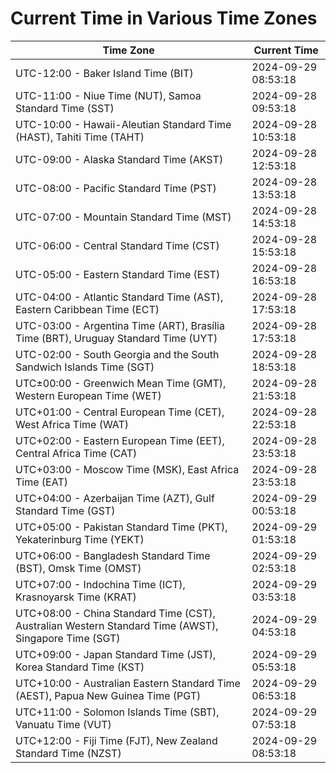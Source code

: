 # Current Time in Various Time Zones

| Time Zone | Current Time |
|-----------|--------------|
| UTC-12:00 - Baker Island Time (BIT) | 2024-09-29 08:53:18 |
| UTC-11:00 - Niue Time (NUT), Samoa Standard Time (SST) | 2024-09-28 09:53:18 |
| UTC-10:00 - Hawaii-Aleutian Standard Time (HAST), Tahiti Time (TAHT) | 2024-09-28 10:53:18 |
| UTC-09:00 - Alaska Standard Time (AKST) | 2024-09-28 12:53:18 |
| UTC-08:00 - Pacific Standard Time (PST) | 2024-09-28 13:53:18 |
| UTC-07:00 - Mountain Standard Time (MST) | 2024-09-28 14:53:18 |
| UTC-06:00 - Central Standard Time (CST) | 2024-09-28 15:53:18 |
| UTC-05:00 - Eastern Standard Time (EST) | 2024-09-28 16:53:18 |
| UTC-04:00 - Atlantic Standard Time (AST), Eastern Caribbean Time (ECT) | 2024-09-28 17:53:18 |
| UTC-03:00 - Argentina Time (ART), Brasília Time (BRT), Uruguay Standard Time (UYT) | 2024-09-28 17:53:18 |
| UTC-02:00 - South Georgia and the South Sandwich Islands Time (SGT) | 2024-09-28 18:53:18 |
| UTC±00:00 - Greenwich Mean Time (GMT), Western European Time (WET) | 2024-09-28 21:53:18 |
| UTC+01:00 - Central European Time (CET), West Africa Time (WAT) | 2024-09-28 22:53:18 |
| UTC+02:00 - Eastern European Time (EET), Central Africa Time (CAT) | 2024-09-28 23:53:18 |
| UTC+03:00 - Moscow Time (MSK), East Africa Time (EAT) | 2024-09-28 23:53:18 |
| UTC+04:00 - Azerbaijan Time (AZT), Gulf Standard Time (GST) | 2024-09-29 00:53:18 |
| UTC+05:00 - Pakistan Standard Time (PKT), Yekaterinburg Time (YEKT) | 2024-09-29 01:53:18 |
| UTC+06:00 - Bangladesh Standard Time (BST), Omsk Time (OMST) | 2024-09-29 02:53:18 |
| UTC+07:00 - Indochina Time (ICT), Krasnoyarsk Time (KRAT) | 2024-09-29 03:53:18 |
| UTC+08:00 - China Standard Time (CST), Australian Western Standard Time (AWST), Singapore Time (SGT) | 2024-09-29 04:53:18 |
| UTC+09:00 - Japan Standard Time (JST), Korea Standard Time (KST) | 2024-09-29 05:53:18 |
| UTC+10:00 - Australian Eastern Standard Time (AEST), Papua New Guinea Time (PGT) | 2024-09-29 06:53:18 |
| UTC+11:00 - Solomon Islands Time (SBT), Vanuatu Time (VUT) | 2024-09-29 07:53:18 |
| UTC+12:00 - Fiji Time (FJT), New Zealand Standard Time (NZST) | 2024-09-29 08:53:18 |
